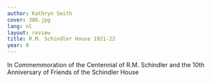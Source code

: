 ```yaml
---
author: Kathryn Smith
cover: 386.jpg
lang: nl
layout: review
title: R.M. Schindler House 1921-22
year: 0
---
```

In Commemmoration of the Centennial of R.M. Schindler and the 10th Anniversary of Friends of the Schindler House
